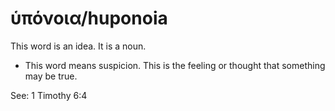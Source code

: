# ὑπόνοια/huponoia
This word is an idea. It is a noun.
* This word means suspicion. This is the feeling or thought that something may be true.

See: 1 Timothy 6:4
